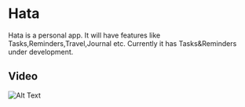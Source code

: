 # Hata
Hata is a personal app. It will have features like Tasks,Reminders,Travel,Journal etc. Currently it has Tasks&amp;Reminders under development.
## Video
![Alt Text](https://giphy.com/embed/e5bbU0Ox2PEI8ab31z)
